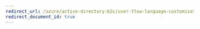 ```yaml
---
redirect_url: /azure/active-directory-b2c/user-flow-language-customization
redirect_document_id: true
---
```


